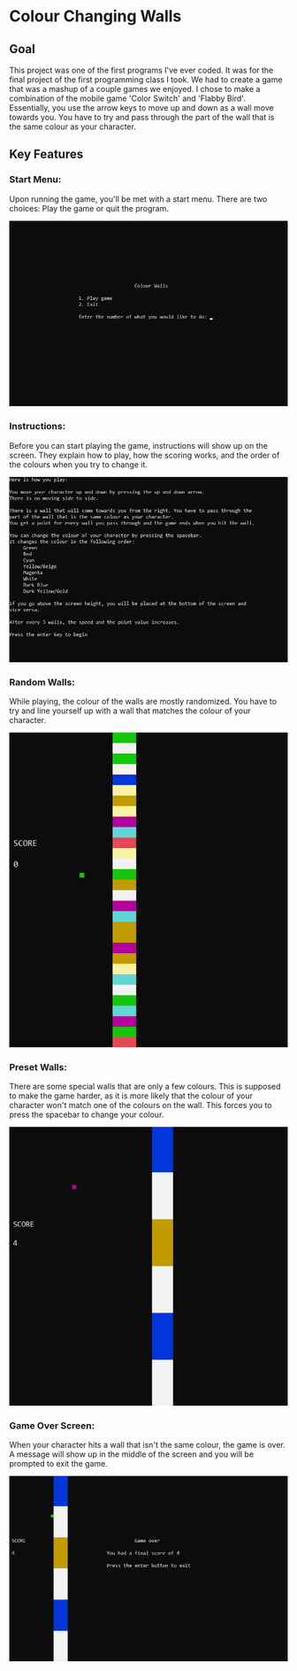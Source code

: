 # Colour Changing Walls

## Goal
This project was one of the first programs I've ever coded. It was for the final project of the first programming class I took. We had to create a game that was a mashup of a couple games we enjoyed. I chose to make a combination of the mobile game 'Color Switch' and 'Flabby Bird'. Essentially, you use the arrow keys to move up and down as a wall move towards you. You have to try and pass through the part of the wall that is the same colour as your character.

## Key Features

### Start Menu:
Upon running the game, you'll be met with a start menu. There are two choices: Play the game or quit the program.   
   
![Start Menu](https://github.com/breannadefo/changing-wall-colour-game/blob/main/images-for-readme/start-menu-screenshot.png)
   
### Instructions:
Before you can start playing the game, instructions will show up on the screen. They explain how to play, how the scoring works, and the order of the colours when you try to change it.   
   
![Instructions](https://github.com/breannadefo/changing-wall-colour-game/blob/main/images-for-readme/instructions-screenshot.png)
   
### Random Walls:
While playing, the colour of the walls are mostly randomized. You have to try and line yourself up with a wall that matches the colour of your character.   
   
![Random Walls](https://github.com/breannadefo/changing-wall-colour-game/blob/main/images-for-readme/random-walls-screenshot.png)
   
### Preset Walls:
There are some special walls that are only a few colours. This is supposed to make the game harder, as it is more likely that the colour of your character won't match one of the colours on the wall. This forces you to press the spacebar to change your colour.   
   
![Preset Walls](https://github.com/breannadefo/changing-wall-colour-game/blob/main/images-for-readme/preset-walls-screenshot.png)
   
### Game Over Screen:
When your character hits a wall that isn't the same colour, the game is over. A message will show up in the middle of the screen and you will be prompted to exit the game.   
   
![Game Over](https://github.com/breannadefo/changing-wall-colour-game/blob/main/images-for-readme/game-over-screen.png)
